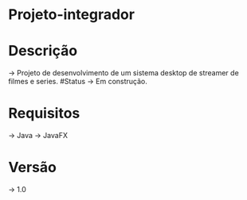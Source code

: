 # Projeto-integrador
# Descrição 
  -> Projeto de desenvolvimento de um sistema desktop de streamer de filmes e series. 
#Status
  -> Em construção. 
# Requisitos 
  -> Java 
  -> JavaFX
# Versão 
  -> 1.0 
  
